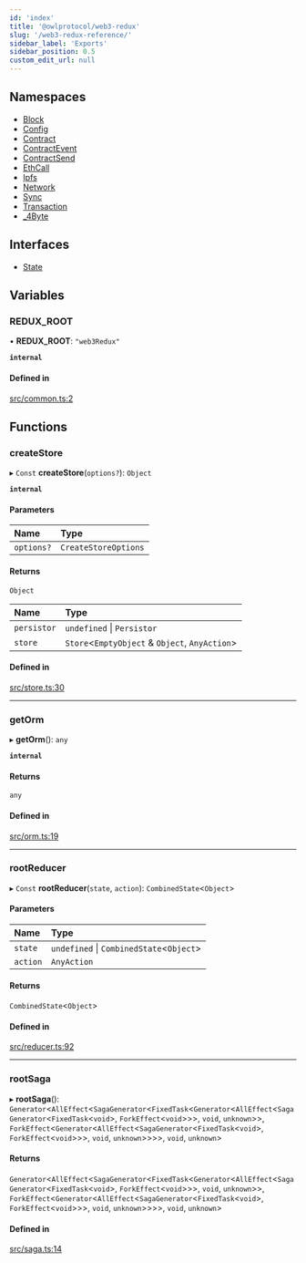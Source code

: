 ```yaml
---
id: 'index'
title: '@owlprotocol/web3-redux'
slug: '/web3-redux-reference/'
sidebar_label: 'Exports'
sidebar_position: 0.5
custom_edit_url: null
---
```


## Namespaces

-   [Block](namespaces/Block.md)
-   [Config](namespaces/Config.md)
-   [Contract](namespaces/Contract.md)
-   [ContractEvent](namespaces/ContractEvent.md)
-   [ContractSend](namespaces/ContractSend.md)
-   [EthCall](namespaces/EthCall.md)
-   [Ipfs](namespaces/Ipfs.md)
-   [Network](namespaces/Network.md)
-   [Sync](namespaces/Sync.md)
-   [Transaction](namespaces/Transaction.md)
-   [\_4Byte](namespaces/4Byte.md)

## Interfaces

-   [State](interfaces/State.md)

## Variables

### REDUX_ROOT

• **REDUX_ROOT**: `"web3Redux"`

**`internal`**

#### Defined in

[src/common.ts:2](https://github.com/leovigna/web3-redux/blob/2db3cc0/src/common.ts#L2)

## Functions

### createStore

▸ `Const` **createStore**(`options?`): `Object`

**`internal`**

#### Parameters

| Name       | Type                 |
| :--------- | :------------------- |
| `options?` | `CreateStoreOptions` |

#### Returns

`Object`

| Name        | Type                                            |
| :---------- | :---------------------------------------------- |
| `persistor` | `undefined` \| `Persistor`                      |
| `store`     | `Store`<`EmptyObject` & `Object`, `AnyAction`\> |

#### Defined in

[src/store.ts:30](https://github.com/leovigna/web3-redux/blob/2db3cc0/src/store.ts#L30)

---

### getOrm

▸ **getOrm**(): `any`

**`internal`**

#### Returns

`any`

#### Defined in

[src/orm.ts:19](https://github.com/leovigna/web3-redux/blob/2db3cc0/src/orm.ts#L19)

---

### rootReducer

▸ `Const` **rootReducer**(`state`, `action`): `CombinedState`<`Object`\>

#### Parameters

| Name     | Type                                      |
| :------- | :---------------------------------------- |
| `state`  | `undefined` \| `CombinedState`<`Object`\> |
| `action` | `AnyAction`                               |

#### Returns

`CombinedState`<`Object`\>

#### Defined in

[src/reducer.ts:92](https://github.com/leovigna/web3-redux/blob/2db3cc0/src/reducer.ts#L92)

---

### rootSaga

▸ **rootSaga**(): `Generator`<`AllEffect`<`SagaGenerator`<`FixedTask`<`Generator`<`AllEffect`<`SagaGenerator`<`FixedTask`<`void`\>, `ForkEffect`<`void`\>\>\>, `void`, `unknown`\>\>, `ForkEffect`<`Generator`<`AllEffect`<`SagaGenerator`<`FixedTask`<`void`\>, `ForkEffect`<`void`\>\>\>, `void`, `unknown`\>\>\>\>, `void`, `unknown`\>

#### Returns

`Generator`<`AllEffect`<`SagaGenerator`<`FixedTask`<`Generator`<`AllEffect`<`SagaGenerator`<`FixedTask`<`void`\>, `ForkEffect`<`void`\>\>\>, `void`, `unknown`\>\>, `ForkEffect`<`Generator`<`AllEffect`<`SagaGenerator`<`FixedTask`<`void`\>, `ForkEffect`<`void`\>\>\>, `void`, `unknown`\>\>\>\>, `void`, `unknown`\>

#### Defined in

[src/saga.ts:14](https://github.com/leovigna/web3-redux/blob/2db3cc0/src/saga.ts#L14)
